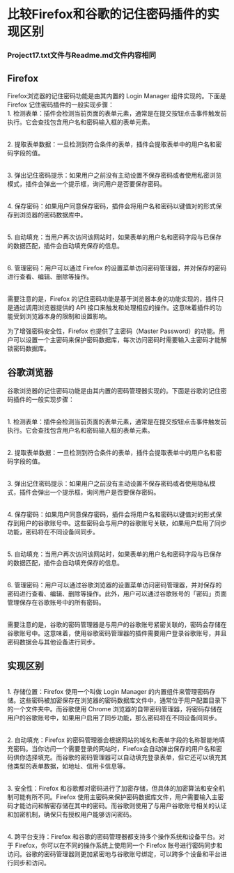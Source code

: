# 比较Firefox和谷歌的记住密码插件的实现区别
### Project17.txt文件与Readme.md文件内容相同
## Firefox
Firefox浏览器的记住密码功能是由其内置的 Login Manager 组件实现的。下面是 Firefox 记住密码插件的一般实现步骤：
<br>1. 检测表单：插件会检测当前页面的表单元素，通常是在提交按钮点击事件触发前执行。它会查找包含用户名和密码输入框的表单元素。

<br>2. 提取表单数据：一旦检测到符合条件的表单，插件会提取表单中的用户名和密码字段的值。

<br>3. 弹出记住密码提示：如果用户之前没有主动设置不保存密码或者使用私密浏览模式，插件会弹出一个提示框，询问用户是否要保存密码。

<br>4. 保存密码：如果用户同意保存密码，插件会将用户名和密码以键值对的形式保存到浏览器的密码数据库中。

<br>5. 自动填充：当用户再次访问该网站时，如果表单的用户名和密码字段与已保存的数据匹配，插件会自动填充保存的信息。

<br>6. 管理密码：用户可以通过 Firefox 的设置菜单访问密码管理器，并对保存的密码进行查看、编辑、删除等操作。

<br>需要注意的是，Firefox 的记住密码功能是基于浏览器本身的功能实现的，插件只是通过调用浏览器提供的 API 接口来触发和处理相应的操作。这意味着插件的功能受到浏览器本身的限制和设置影响。

为了增强密码安全性，Firefox 也提供了主密码（Master Password）的功能。用户可以设置一个主密码来保护密码数据库，每次访问密码时需要输入主密码才能解锁密码数据库。

## 谷歌浏览器
谷歌浏览器的记住密码功能是由其内置的密码管理器实现的。下面是谷歌的记住密码插件的一般实现步骤：

<br>1. 检测表单：插件会检测当前页面的表单元素，通常是在提交按钮点击事件触发前执行。它会查找包含用户名和密码输入框的表单元素。

<br>2. 提取表单数据：一旦检测到符合条件的表单，插件会提取表单中的用户名和密码字段的值。

<br>3. 弹出记住密码提示：如果用户之前没有主动设置不保存密码或者使用隐私模式，插件会弹出一个提示框，询问用户是否要保存密码。

<br>4. 保存密码：如果用户同意保存密码，插件会将用户名和密码以键值对的形式保存到用户的谷歌账号中。这些密码会与用户的谷歌账号关联，如果用户启用了同步功能，密码将在不同设备间同步。

<br>5. 自动填充：当用户再次访问该网站时，如果表单的用户名和密码字段与已保存的数据匹配，插件会自动填充保存的信息。

<br>6. 管理密码：用户可以通过谷歌浏览器的设置菜单访问密码管理器，并对保存的密码进行查看、编辑、删除等操作。此外，用户可以通过谷歌账号的「密码」页面管理保存在谷歌账号中的所有密码。

<br>需要注意的是，谷歌的密码管理器是与用户的谷歌账号紧密关联的，密码会存储在谷歌账号中。这意味着，使用谷歌密码管理器的插件需要用户登录谷歌账号，并且密码数据会与其他设备进行同步。

## 实现区别
<br>1. 存储位置：Firefox 使用一个叫做 Login Manager 的内置组件来管理密码存储。这些密码被加密保存在浏览器的密码数据库文件中，通常位于用户配置目录下的一个文件夹中。而谷歌使用 Chrome 浏览器的自带密码管理器，将密码存储在用户的谷歌账号中，如果用户启用了同步功能，那么密码将在不同设备间同步。

<br>2. 自动填充：Firefox 的密码管理器会根据网站的域名和表单字段的名称智能地填充密码。当你访问一个需要登录的网站时，Firefox会自动弹出保存的用户名和密码供你选择填充。而谷歌的密码管理器可以自动填充登录表单，但它还可以填充其他类型的表单数据，如地址、信用卡信息等。

<br>3. 安全性：Firefox 和谷歌都对密码进行了加密存储，但具体的加密算法和安全机制可能有所不同。Firefox 使用主密码来保护密码数据库文件，用户需要输入主密码才能访问和解密存储在其中的密码。而谷歌则使用了与用户谷歌账号相关的认证和加密机制，确保只有授权用户能够访问密码。

<br>4. 跨平台支持：Firefox 和谷歌的密码管理器都支持多个操作系统和设备平台。对于 Firefox，你可以在不同的操作系统上使用同一个 Firefox 账号进行密码同步和访问。谷歌的密码管理器则更加紧密地与谷歌账号绑定，可以跨多个设备和平台进行同步和访问。


